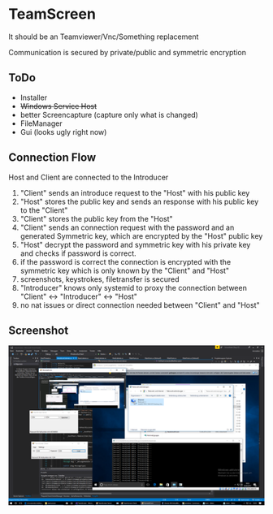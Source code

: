 # TeamScreen

It should be an Teamviewer/Vnc/Something replacement

Communication is secured by private/public and symmetric encryption

## ToDo
- Installer
- ~~Windows Service Host~~
- better Screencapture (capture only what is changed)
- FileManager
- Gui (looks ugly right now)

## Connection Flow

Host and Client are connected to the Introducer

1. "Client" sends an introduce request to the "Host" with his public key
2. "Host" stores the public key and sends an response with his public key to the "Client"
3. "Client" stores the public key from the "Host"
4. "Client" sends an connection request with the password and an generated Symmetric key, which are encrypted by the "Host" public key
5. "Host" decrypt the password and symmetric key with his private key and checks if password is correct.
6. if the password is correct the connection is encrypted with the symmetric key which is only known by the "Client" and "Host"
7. screenshots, keystrokes, filetransfer is secured
8. "Introducer" knows only systemid to proxy the connection between "Client" <-> "Introducer" <-> "Host"
9. no nat issues or direct connection needed between "Client" and "Host"

Screenshot
----------
![](docs/pics/start.png)
